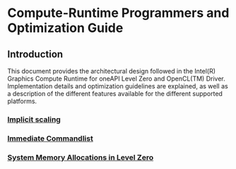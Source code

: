 <!---

Copyright (C) 2022 Intel Corporation

SPDX-License-Identifier: MIT

-->

# Compute-Runtime Programmers and Optimization Guide

## Introduction

This document provides the architectural design followed in the Intel(R) Graphics Compute Runtime for oneAPI Level Zero and OpenCL(TM) Driver. Implementation details and optimization guidelines are explained, as well as a description of the different features available for the different supported platforms.

### [Implicit scaling](IMPLICIT_SCALING.md)
### [Immediate Commandlist](IMMEDIATE_COMMANDLIST.md)
### [System Memory Allocations in Level Zero](SYSTEM_MEMORY_ALLOCATIONS.md)